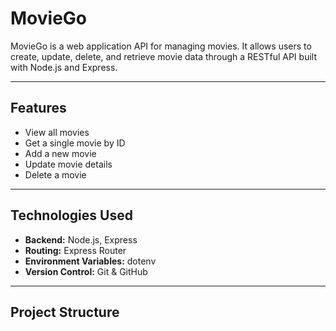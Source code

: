 # MovieGo

MovieGo is a web application API for managing movies. It allows users to create, update, delete, and retrieve movie data through a RESTful API built with Node.js and Express.  

---

## **Features**
- View all movies
- Get a single movie by ID
- Add a new movie
- Update movie details
- Delete a movie

---

## **Technologies Used**
- **Backend:** Node.js, Express
- **Routing:** Express Router
- **Environment Variables:** dotenv
- **Version Control:** Git & GitHub

---

## **Project Structure**
